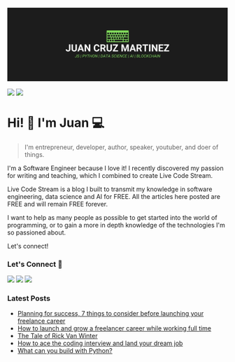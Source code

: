 !["Juan Cruz Martinez: Founder & Author of Live Code Stream"](https://raw.githubusercontent.com/bajcmartinez/bajcmartinez/master/images/banner.jpg)

[![](https://komarev.com/ghpvc/?username=bajcmartinez&color=blue&label=Profile%20Views)](https://github.com/bajcmartinez)
[![](https://img.shields.io/github/followers/bajcmartinez?label=GitHub%20Followers)](https://github.com/bajcmartinez)

# Hi! 👋 I'm Juan 💻

> I'm entrepreneur, developer, author, speaker, youtuber, and doer of things.

I'm a Software Engineer because I love it! I recently discovered my passion for writing and teaching, which I combined to create Live Code Stream.

Live Code Stream is a blog I built to transmit my knowledge in software engineering, data science and AI for FREE. All the articles here posted are FREE and will remain FREE forever.

I want to help as many people as possible to get started into the world of programming, or to gain a more in depth knowledge of the technologies I'm so passioned about.

Let's connect!

### Let's Connect 🔗

[![](https://img.shields.io/badge/linkedin-%230077B5.svg?&style=for-the-badge&logo=linkedin&logoColor=white0e76a8)](https://www.linkedin.com/in/bajcmartinez/)
[![](https://img.shields.io/badge/twitter-%230077B5.svg?&style=for-the-badge&logo=twitter&logoColor=white&color=00acee)](https://twitter.com/bajcmartinez)
[![](https://img.shields.io/badge/linktree-%230077B5.svg?&style=for-the-badge&logo=newsletter&logoColor=white&color=8a3ab9)](https://linktr.ee/bajcmartinez)

### Latest Posts
<!-- BLOG-POST-LIST:START -->
- [Planning for success, 7 things to consider before launching your freelance career](https://livecodestream.dev/post/planning-successful-freelance-career/)
- [How to launch and grow a freelancer career while working full time](https://livecodestream.dev/post/how-to-launch-and-grow-a-freelancer-career-while-working-full-time/)
- [The Tale of Rick Van Winter](https://livecodestream.dev/post/the-tale-of-rick-van-winter/)
- [How to ace the coding interview and land your dream job](https://livecodestream.dev/post/technical-interview/)
- [What can you build with Python?](https://livecodestream.dev/post/what-is-python-best-for/)
<!-- BLOG-POST-LIST:END -->
